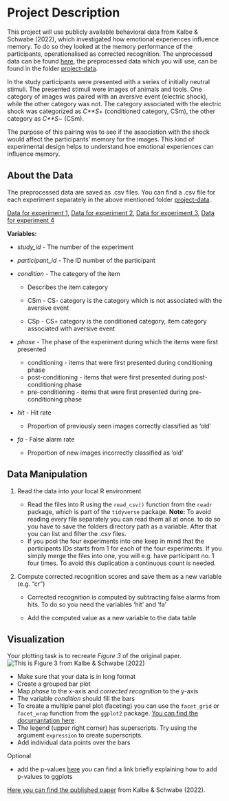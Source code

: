 # Project Description

This project will use publicly available behavioral data from Kalbe &
Schwabe (2022), which investigated how emotional experiences influence
memory. To do so they looked at the memory performance of the
participants, operationalised as corrected recognition. The unprocessed
data can be found [here](https://osf.io/qpm3t/), the preprocessed data
which you will use, can be found in the folder
[project-data](/Projects/celineony/project-data).

In the study participants were presented with a series of initially
neutral stimuli. The presented stimuli were images of animals and tools.
One category of images was paired with an aversive event (electric
shock), while the other category was not. The category associated with
the electric shock was categorized as *C**S*+ (conditioned category,
CSm), the other category as *C**S*− (CSm).

The purpose of this pairing was to see if the association with the shock
would affect the participants’ memory for the images. This kind of
experimental design helps to understand hoe emotional experiences can
influence memory.

## About the Data

The preprocessed data are saved as .csv files. You can find a .csv file
for each experiment separately in the above mentioned folder
[project-data](/Projects/celineony/project-data).

[Data for experiment
1](/Projects/celineony/project-data/data_expr1.csv), [Data for
experiment 2](/Projects/celineony/project-data/data_expr2.csv), [Data
for experiment 3](/Projects/celineony/project-data/data_expr3.csv),
[Data for experiment 4](/Projects/celineony/project-data/data_expr4.csv)

**Variables:**

-   *study\_id* - The number of the experiment

-   *participant\_id* - The ID number of the participant

-   *condition* - The category of the item

    -   Describes the item category

    -   CSm - CS- category is the category which is not associated with
        the aversive event

    -   CSp - CS+ category is the conditioned category, item category
        associated with aversive event

-   *phase* - The phase of the experiment during which the items were
    first presented

    -   conditioning - items that were first presented during
        conditioning phase
    -   post-conditioning - items that were first presented during
        post-conditioning phase
    -   pre-conditioning - items that were first presented during
        pre-conditioning phase

-   *hit* - Hit rate

    -   Proportion of previously seen images correctly classified as
        ‘old’

-   *fa* - False alarm rate

    -   Proportion of new images incorrectly classified as ‘old’

## Data Manipulation

1.  Read the data into your local R environment

    -   Read the files into R using the `read_csv()` function from the
        `readr` package, which is part of the `tidyverse` package.
        **Note:** To avoid reading every file separately you can read
        them all at once. to do so you have to save the folders
        directory path as a variable. After that you can list and filter
        the .csv files.
    -   If you pool the four experiments into one keep in mind that the
        participants IDs starts from 1 for each of the four experiments.
        If you simply merge the files into one, you will e.g. have
        participant no. 1 four times. To avoid this duplication a
        continuous count is needed.

2.  Compute corrected recognition scores and save them as a new variable
    (e.g. “cr”)

    -   Corrected recognition is computed by subtracting false alarms
        from hits. To do so you need the variables ‘hit’ and ‘fa’

    -   Add the computed value as a new variable to the data table

## Visualization

Your plotting task is to recreate *Figure 3* of the original paper.
![This is Figure 3 from Kalbe & Schwabe
(2022)](images/figure03_Kalbe_Schwabe_2022.png "Figure to reproduce (Kalbe & Schwabe, 2022)")

-   Make sure that your data is in long format
-   Create a grouped bar plot
-   Map *phase* to the x-axis and *corrected recognition* to the y-axis
-   The variable *condition* should fill the bars
-   To create a multiple panel plot (faceting) you can use the
    `facet_grid` or `facet_wrap` function from the `ggplot2` package.
    [You can find the documantation
    here](https://r-charts.com/ggplot2/facets/).
-   The legend (upper right corner) has superscripts. Try using the
    argument `expression` to create superscripts.
-   Add individual data points over the bars

Optional 
  - add the p-values [here](https://www.sthda.com/english/articles/index.php?url=/24-ggpubr-publication-ready-plots/76-add-p-values-and-significance-levels-to-ggplots/)
you can find a link briefly explaining how to add p-values to ggplots

[Here you can find the published
paper](https://www.psy.uni-hamburg.de/arbeitsbereiche/kognitionspsychologie/publikationen/kalbe-2021-journal-experimental-psychology.pdf)
from Kalbe & Schwabe (2022).
